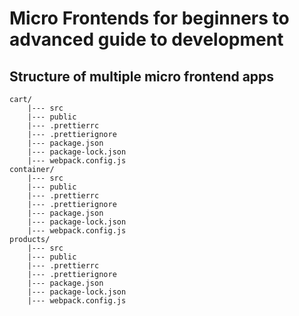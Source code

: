 # Micro Frontends for beginners to advanced guide to development

## Structure of multiple micro frontend apps

```
cart/
    |--- src
    |--- public
    |--- .prettierrc
    |--- .prettierignore
    |--- package.json
    |--- package-lock.json
    |--- webpack.config.js
container/
    |--- src
    |--- public
    |--- .prettierrc
    |--- .prettierignore
    |--- package.json
    |--- package-lock.json
    |--- webpack.config.js
products/
    |--- src
    |--- public
    |--- .prettierrc
    |--- .prettierignore
    |--- package.json
    |--- package-lock.json
    |--- webpack.config.js
```
